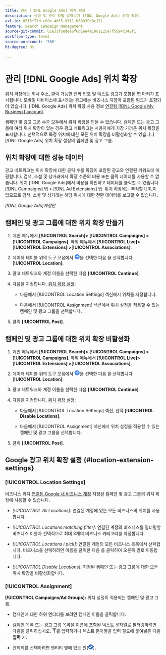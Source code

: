 ```yaml
---
title: 관리 [!DNL Google Ads] 위치 확장
description: 생성 및 관리 방법 알아보기 [!DNL Google Ads] 위치 확장.
exl-id: 8515f77d-c00e-46f5-9711-b68930c3c171
feature: Search Campaign Management
source-git-commit: 61e31f8edea6f6d1ee4a1901125e7f5594c342f1
workflow-type: tm+mt
source-wordcount: '500'
ht-degree: 0%

---
```


# 관리 [!DNL Google Ads] 위치 확장

위치 확장에는 회사 주소, 클릭 가능한 전화 번호 및 텍스트 광고가 포함된 맵 마커가 표시됩니다. 모바일 디바이스에 표시되는 광고에는 비즈니스 지침이 포함된 링크가 포함되어 있습니다. [!DNL Google Ads] 위치 확장 사용 정보 [연결됨 [!DNL Google My Business] account](https://support.google.com/google-ads/answer/2404182).

캠페인 및 광고 그룹 수준 모두에서 위치 확장을 만들 수 있습니다. 캠페인 또는 광고 그룹에 여러 위치 확장이 있는 경우 광고 네트워크는 사용자에게 가장 가까운 위치 확장을 표시합니다. 선택적으로 특정 위치에 대한 모든 위치 확장을 비활성화할 수 있습니다 [!DNL Google Ads] 위치 확장 설정의 캠페인 및 광고 그룹.

## 위치 확장에 대한 성능 데이터

광고 네트워크는 위치 확장에 대한 클릭 수를 확장이 포함된 광고와 연결된 키워드에 매핑합니다.  검색, 소셜 및 상거래에서 확장 수준의 비용 또는 클릭 데이터를 사용할 수 없습니다. 위치 [!DNL Google Ads]에서 비용을 확인하고 데이터를 클릭할 수 있습니다. [!DNL Campaigns] 탭 > [!DNL Ad Extensions] 탭. 위치 확장에는 추적할 URL이 없으므로 검색, 소셜 및 상거래는 해당 위치에 대한 전환 데이터를 보고할 수 없습니다.

*[!DNL Google Ads]계정만*

## 캠페인 및 광고 그룹에 대한 위치 확장 만들기

1. 메인 메뉴에서 **[!UICONTROL Search]> [!UICONTROL Campaigns] >[!UICONTROL Campaigns]**. 하위 메뉴에서 **[!UICONTROL Live]> [!UICONTROL Extensions] >[!UICONTROL Associations]**.

1. 데이터 테이블 위의 도구 모음에서 ![만들기](/help/search-social-commerce/assets/add.png "만들기")을 선택한 다음 을 선택합니다 **[!UICONTROL Location]**.

1. 광고 네트워크와 계정 이름을 선택한 다음 **[!UICONTROL Continue]**.

1. 다음을 지정합니다. [위치 확장 설정](#location-extension-settings):

   * 다음에서 [!UICONTROL Location Settings] 섹션에서 위치를 지정합니다.

   * 다음에서 [!UICONTROL Assignment] 섹션에서 위치 설정을 적용할 수 있는 캠페인 및 광고 그룹을 선택합니다.

1. 클릭 **[!UICONTROL Post]**.

## 캠페인 및 광고 그룹에 대한 위치 확장 비활성화

1. 메인 메뉴에서 **[!UICONTROL Search]> [!UICONTROL Campaigns] >[!UICONTROL Campaigns]**. 하위 메뉴에서 **[!UICONTROL Live]> [!UICONTROL Extensions] >[!UICONTROL Associations]**.

1. 데이터 테이블 위의 도구 모음에서 ![만들기](/help/search-social-commerce/assets/add.png "만들기")을 선택한 다음 을 선택합니다 **[!UICONTROL Location]**.

1. 광고 네트워크와 계정 이름을 선택한 다음 **[!UICONTROL Continue]**.

1. 다음을 지정합니다. [위치 확장 설정](#location-extension-settings):

   * 다음에서 [!UICONTROL Location Settings] 섹션, 선택 **[!UICONTROL Disable Locations]**.

   * 다음에서 [!UICONTROL Assignment] 섹션에서 위치 설정을 적용할 수 있는 캠페인 및 광고 그룹을 선택합니다.

1. 클릭 **[!UICONTROL Post]**.

## Google 광고 위치 확장 설정 {#location-extension-settings}

### [!UICONTROL Location Settings]

비즈니스 위치 [연결된 Google 내 비즈니스 계정](https://support.google.com/google-ads/answer/2404182?vid=1-635794239083658097-1242615452#link) 지정된 캠페인 및 광고 그룹의 위치 확장에 사용할 수 있습니다.

* *[!UICONTROL All Locations]:* 연결된 계정에 있는 모든 비즈니스의 위치를 사용합니다.

* *[!UICONTROL Locations matching filter]:* 연결된 계정의 비즈니스를 필터링할 비즈니스 이름과 선택적으로 최대 3개의 비즈니스 카테고리를 지정합니다.

* *[!UICONTROL Locations I pick]:* 연결된 계정의 모든 비즈니스 목록에서 선택합니다. 비즈니스를 선택하려면 이름을 클릭한 다음 를 클릭하여 오른쪽 열로 이동합니다.

* *[!UICONTROL Disable Locations]:* 지정된 캠페인 또는 광고 그룹에 대한 모든 위치 확장을 비활성화합니다.

### [!UICONTROL Assignment]

**[!UICONTROL Campaigns/Ad Groups]:** 위치 설정이 적용되는 캠페인 및 광고 그룹.

* 캠페인에 대한 하위 엔티티를 보려면 캠페인 이름을 클릭합니다.

* 캠페인 목록 또는 광고 그룹 목록을 이름에 포함된 텍스트 문자열로 필터링하려면 다음을 클릭하십시오. ![필터](/help/search-social-commerce/assets/filter.png "필터")를 입력하거나 텍스트 문자열을 입력 필드에 붙여넣은 다음 **입력** 키.

* 엔티티를 선택하려면 엔티티 옆에 있는 원(![선택](/help/search-social-commerce/assets/include.png "선택")).
